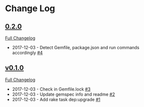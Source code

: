# Change Log
## [0.2.0](https://github.com/blacktangent/dep_upgrade/tree/0.2.0)

[Full Changelog](https://github.com/blacktangent/dep_upgrade/compare/v0.1.0...0.2.0)
*  2017-12-03 - Detect Gemfile, package.json and run commands accordingly  [#4](https://github.com/blacktangent/dep_upgrade/pull/4)

## [v0.1.0](https://github.com/blacktangent/dep_upgrade/tree/v0.1.0)

[Full Changelog](https://github.com/blacktangent/dep_upgrade/compare/b8ca43cbe...v0.1.0)
*  2017-12-03 - Check in Gemfile.lock  [#3](https://github.com/blacktangent/dep_upgrade/pull/3)
*  2017-12-03 - Update gemspec info and readme  [#2](https://github.com/blacktangent/dep_upgrade/pull/2)
*  2017-12-03 - Add rake task dep:upgrade  [#1](https://github.com/blacktangent/dep_upgrade/pull/1)

